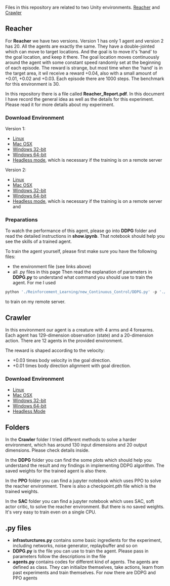 Files in this repository are related to two Unity environments. [Reacher](https://github.com/Unity-Technologies/ml-agents/blob/master/docs/Learning-Environment-Examples.md#reacher) and [Crawler](https://github.com/Unity-Technologies/ml-agents/blob/master/docs/Learning-Environment-Examples.md#crawler)

## Reacher

For **Reacher** we have two versions. Version 1 has only 1 agent and version 2 has 20. All the agents are exactly the same. They have a double-jointed which can move to target locations. And the goal is to move it's 'hand' to the goal location, and keep it there. The goal location moves continuously around the agent with some constant speed randomly set at the beginning of each episode. The reward is strange, but most time when the 'hand' is in the target area, it wil receive a reward +0.04, also with a small amount of +0.01, +0.02 and +0.03. Each episode there are 1000 steps. The benchmark for this environment is 30.

In this repository there is a file called **Reacher_Report.pdf**. In this document I have record the general idea as well as the details for this experiment. Please read it for more details about my experiment.

### Download Environment

Version 1:
  * [Linux](https://s3-us-west-1.amazonaws.com/udacity-drlnd/P2/Reacher/one_agent/Reacher_Linux.zip)
  * [Mac OSX](https://s3-us-west-1.amazonaws.com/udacity-drlnd/P2/Reacher/one_agent/Reacher.app.zip)
  * [Windows 32-bit](https://s3-us-west-1.amazonaws.com/udacity-drlnd/P2/Reacher/one_agent/Reacher_Windows_x86.zip)
  * [Windows 64-bit](https://s3-us-west-1.amazonaws.com/udacity-drlnd/P2/Reacher/one_agent/Reacher_Windows_x86_64.zip)
  * [Headless mode](https://s3-us-west-1.amazonaws.com/udacity-drlnd/P2/Reacher/one_agent/Reacher_Linux_NoVis.zip), which is necessary if the training is on a remote server

Version 2:
  * [Linux](https://s3-us-west-1.amazonaws.com/udacity-drlnd/P2/Reacher/Reacher_Linux.zip)
  * [Mac OSX](https://s3-us-west-1.amazonaws.com/udacity-drlnd/P2/Reacher/Reacher.app.zip)
  * [Windows 32-bit](https://s3-us-west-1.amazonaws.com/udacity-drlnd/P2/Reacher/Reacher_Windows_x86.zip)
  * [Windows 64-bit](https://s3-us-west-1.amazonaws.com/udacity-drlnd/P2/Reacher/Reacher_Windows_x86_64.zip)
  * [Headless mode](https://s3-us-west-1.amazonaws.com/udacity-drlnd/P2/Reacher/Reacher_Linux_NoVis.zip), which is necessary if the training is on a remote server
  and
### Preparations

To watch the performance of this agent, please go into **DDPG** folder and read the detailed instructions in **show.ipynb**. That notebook should help you see the skills of a trained agent.

To train the agent yourself, please first make sure you have the following files:
  * the environment file (see links above)
  * all .py files in this page
Then read the explanation of parameters in **DDPG.py** to understand what command you should use to train the agent. For me I used
```python
python './Reinforcement_Learning/new_Continuous_Control/DDPG.py' -p './envs/Reacher-20/Reacher' -c 1 -s1 1 -s2 1 -s3 20 -l 10 -lr1 0.0001 -lr2 0.001 -b 128 -t 0.001 -n 1500
```
to train on my remote server.

## Crawler

In this environment our agent is a creature with 4 arms and 4 forearms. Each agent has 129-dimension observation (state) and a 20-dimension action. There are 12 agents in the provided environment.

The reward is shaped according to the velocity:
  * +0.03 times body velocity in the goal direction.
  * +0.01 times body direction alignment with goal direction.

### Download Environment

  * [Linux](https://s3-us-west-1.amazonaws.com/udacity-drlnd/P2/Crawler/Crawler_Linux.zip)
  * [Mac OSX](https://s3-us-west-1.amazonaws.com/udacity-drlnd/P2/Crawler/Crawler.app.zip)
  * [Windows 32-bit](https://s3-us-west-1.amazonaws.com/udacity-drlnd/P2/Crawler/Crawler_Windows_x86.zip)
  * [Windows 64-bit](https://s3-us-west-1.amazonaws.com/udacity-drlnd/P2/Crawler/Crawler_Windows_x86_64.zip)
  * [Headless Mode](https://s3-us-west-1.amazonaws.com/udacity-drlnd/P2/Crawler/Crawler_Linux_NoVis.zip)

## Folders

In the **Crawler** folder I tried different methods to solve a harder environment, which has around 130 input dimensions and 20 output dimensions. Please check details inside.

In the **DDPG** folder you can find the some plots which should help you understand the result and my findings in implementing DDPG algorithm. The saved weights for the trained agent is also there.

In the **PPO** folder you can find a jupyter notebook which uses PPO to solve the reacher environment. There is also a checkpoint.pth file which is the trained weights. 

In the **SAC** folder you can find a jupyter notebook which uses SAC, soft actor critic, to solve the reacher environment. But there is no saved weights. It's very easy to train even on a single CPU.

## .py files
  * **infrasturctures.py** contains some basic ingredients for the experiment, including networks, noise generator, replaybuffer and so on
  * **DDPG.py** is the file you can use to train the agent. Please pass in parameters follow the descriptions in the file
  * **agents.py** contains codes for different kind of agents. The agents are defined as class. They can initiailze themselves, take actions, learn from past experiments and train themselves. For now there are DDPG and PPO agents
